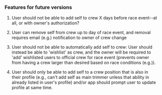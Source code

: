 ### Features for future versions

1. User should not be able to add self to crew X days before race event--at all, or with owner's authorization?

2. User can remove self from crew up to day of race event, and removal requires email (e.g.) notification to owner of crew change

3. User should not be able to automatically add self to crew: User should instead be able to 'wishlist' as crew, and the owner will be required to 'add' wishlisted users to official crew for race event (prevents owner from having a crew larger than desired based on race conditions (e.g.)).

4. User should only be able to add self to a crew position that is also in their profile (e.g., can't add self as main trimmer unless that ability in already listed in user's profile) and/or app should prompt user to update profile at same time.
